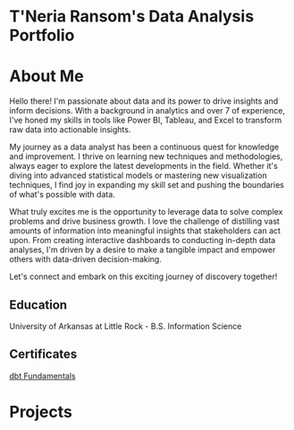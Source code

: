 # T'Neria Ransom's Data Analysis Portfolio

# About Me
Hello there! I'm passionate about data and its power to drive insights and inform decisions. With a background in analytics and over 7 of experience, I've honed my skills in tools like Power BI, Tableau, and Excel to transform raw data into actionable insights.

My journey as a data analyst has been a continuous quest for knowledge and improvement. I thrive on learning new techniques and methodologies, always eager to explore the latest developments in the field. Whether it's diving into advanced statistical models or mastering new visualization techniques, I find joy in expanding my skill set and pushing the boundaries of what's possible with data.

What truly excites me is the opportunity to leverage data to solve complex problems and drive business growth. I love the challenge of distilling vast amounts of information into meaningful insights that stakeholders can act upon. From creating interactive dashboards to conducting in-depth data analyses, I'm driven by a desire to make a tangible impact and empower others with data-driven decision-making.

Let's connect and embark on this exciting journey of discovery together!

## Education
University of Arkansas at Little Rock - B.S. Information Science

## Certificates
[dbt Fundamentals](https://www.credential.net/85dc0085-c1f4-44ed-aff2-da6a9cf9d666#gs.6sezjr)

# Projects

